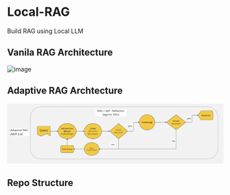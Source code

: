 # Local-RAG

Build RAG using Local LLM

## Vanila RAG Architecture

![image](data/vanila-rag.png)

## Adaptive RAG Archtecture

![image](data/adaptive-rag.png)

## Repo Structure
